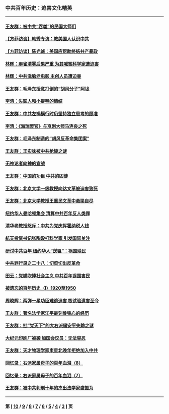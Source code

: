 ### 中共百年历史：迫害文化精英
---
#### [王友群：被中共“吞噬”的民国大师们](../../pages/nf1176111/n13942620.md?03170430) 
#### [【方菲访谈】韩秀专访：教美国人认识中共](../../pages/nf1176111/n13821310.md?03170430) 
#### [【方菲访谈】陈光诚：美国应帮助终结共产暴政](../../pages/nf1176111/n13759521.md?03170430) 
#### [林辉：麻雀清零后果严重 为其喊冤科学家遭迫害](../../pages/nf1176111/n13746900.md?03170430) 
#### [林辉：中共洗脑老电影 主创人员遭迫害](../../pages/nf1176111/n13699437.md?03170430) 
#### [王友群：毛泽东授意打倒的“胡风分子”阿垅](../../pages/nf1176111/n13592541.md?03170430) 
#### [李清：失聪人和小提琴的情结](../../pages/nf1176111/n13459280.md?03170430) 
#### [王友群：中共左祸横行时仍坚持独立思考的顾准](../../pages/nf1176111/n13444722.md?03170430) 
#### [李清：《海瑞罢官》与京剧大师马连良之死](../../pages/nf1176111/n13412316.md?03170430) 
#### [王友群：毛泽东制造的“胡风反革命集团案”](../../pages/nf1176111/n13324909.md?03170430) 
#### [王友群：王实味被中共枪毙之谜](../../pages/nf1176111/n13307502.md?03170430) 
#### [无神论者向神的宣战](../../pages/nf1176111/n13281535.md?03170430) 
#### [王友群：中国的功臣 中共的囚徒](../../pages/nf1176111/n13291790.md?03170430) 
#### [王友群：北京大学一级教授向达文革被迫害致死](../../pages/nf1176111/n13150966.md?03170430) 
#### [王友群：北京大学教授王重民文革中悬梁自尽](../../pages/nf1176111/n13084645.md?03170430) 
#### [纽约华人曼哈顿集会 清算中共百年反人类罪](../../pages/nf1176111/n13084157.md?03170430) 
#### [清华老教授怒斥：中共为党庆挥霍纳税人钱](../../pages/nf1176111/n13071430.md?03170430) 
#### [航天投资书记张陶殴打科学家 引发国际关注](../../pages/nf1176111/n13069132.md?03170430) 
#### [研讨中共百年 纽约华人“送匾”：祸国殃民](../../pages/nf1176111/n13057367.md?03170430) 
#### [中共罪行录之二十八：切菜切出反革命](../../pages/nf1176111/n13030600.md?03170430) 
#### [田云：党媒吹捧社会主义 中共百年误国害民](../../pages/nf1176111/n13006682.md?03170430) 
#### [被遗忘的百年历史（I）1920至1950](../../pages/nf1176111/n12986411.md?03170430) 
#### [周晓辉：两弹一星功臣难逃迫害 核试验遗害至今](../../pages/nf1176111/n12974997.md?03170430) 
#### [王友群：著名法学家江平最刻骨铭心的经历](../../pages/nf1176111/n12970787.md?03170430) 
#### [王友群：批“党天下”的大右派储安平失踪之谜](../../pages/nf1176111/n12954229.md?03170430) 
#### [大纪元印刷厂被袭 加国会议员：无法容忍](../../pages/nf1176111/n12883028.md?03170430) 
#### [王友群：天才物理学家束星北晚年拒绝加入中共](../../pages/nf1176111/n12792913.md?03170430) 
#### [回忆录：右派家属母子的百年血泪（8）](../../pages/nf1176111/n12706196.md?03170430) 
#### [回忆录：右派家属母子的百年血泪（7）](../../pages/nf1176111/n12706191.md?03170430) 
#### [王友群：被中共判刑十年的杰出法学家盛振为](../../pages/nf1176111/n12706141.md?03170430) 

---
#### 第 [ [10](./10.md?03170430) / [9](./9.md?03170430) / [8](./8.md?03170430) / [7](./7.md?03170430) / [6](./6.md?03170430) / [5](./5.md?03170430) / [4](./4.md?03170430) / [3](./3.md?03170430) ] 页
